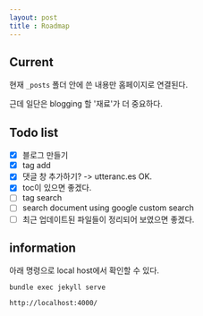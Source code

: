 ```yaml
---
layout: post
title : Roadmap
---
```


## Current

현재 `_posts` 폴더 안에 쓴 내용만 홈페이지로 연결된다.

근데 일단은 blogging 할 '재료'가 더 중요하다.

## Todo list

- [x] 블로그 만들기
- [x] tag add
- [x] 댓글 창 추가하기? -> utteranc.es OK.
- [x] toc이 있으면 좋겠다.
- [ ] tag search
- [ ] search document using google custom search
- [ ] 최근 업데이트된 파일들이 정리되어 보였으면 좋겠다.

## information

아래 명령으로 local host에서 확인할 수 있다.

```
bundle exec jekyll serve
```

```html
http://localhost:4000/
```
